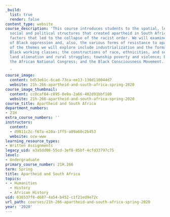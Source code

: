 ```yaml
---
_build:
  list: true
  render: false
content_type: website
course_description: 'This course introduces students to the spatial, legal, economic,
  social and political structures that created apartheid in South Africa, and to the
  factors that led to the collapse of the racist order. We will examine the many forms
  of Black oppression and, also, the various forms of resistance to apartheid. Some
  of the themes we will explore include industrialization and the formation of the
  Black working classes; the constructions of race, ethnicities, and sexualities;
  land alienation and rural struggles; township poverty and violence; Black education;
  the African National Congress; and the Black Consciousness Movement.

  '
course_image:
  content: bd53e61c-6cad-73ca-ee13-130d110044d7
  website: 21h-266-apartheid-and-south-africa-spring-2020
course_image_thumbnail:
  content: cc0caf84-c895-0e9a-2a66-402d91bbf180
  website: 21h-266-apartheid-and-south-africa-spring-2020
course_title: Apartheid and South Africa
department_numbers:
- 21H
extra_course_numbers: ''
instructors:
  content:
  - d9811c2c-f67a-e20a-1ff5-a89a60c2b453
  website: ocw-www
learning_resource_types:
- Written Assignments
legacy_uid: a3a5dd08-55cd-3ef8-85bf-4cfd33797c75
level:
- Undergraduate
primary_course_number: 21H.266
term: Spring
title: Apartheid and South Africa
topics:
- - Humanities
  - History
  - African History
uid: 636537f8-d687-4a54-b452-c1f21ed9e72c
url_path: courses/21h-266-apartheid-and-south-africa-spring-2020
year: '2020'
---
```

